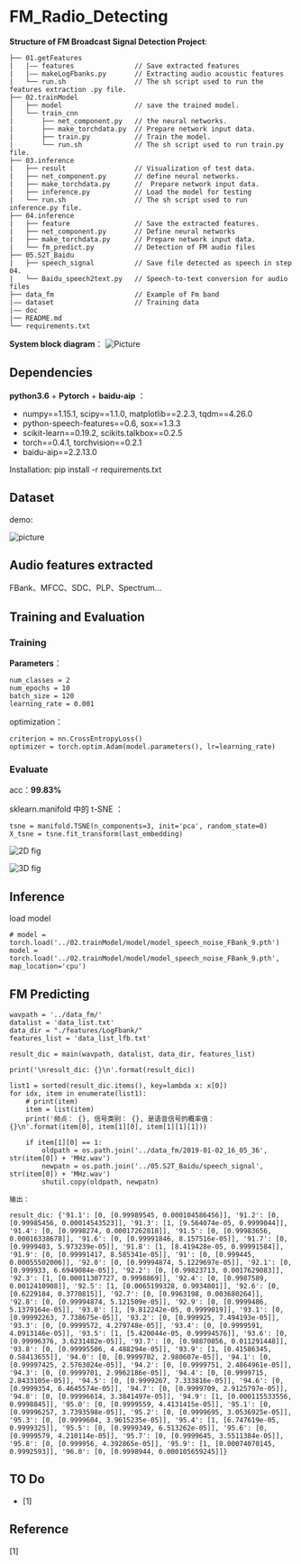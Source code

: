 # FM_Radio_Detecting

**Structure of FM Broadcast Signal Detection Project**:

    ├── 01.getFeatures
    |   |—— features               // Save extracted features
    |   |—— makeLogFbanks.py       // Extracting audio acoustic features
    |   └── run.sh                 // The sh script used to run the features extraction .py file.
    ├── 02.trainModel         
    │   ├── model                  // save the trained model. 
    │   └── train_cnn     
    |       ├── net_component.py   // the neural networks.
    |       ├── make_torchdata.py  // Prepare network input data.
    |       ├── train.py           // Train the model. 
    |       └── run.sh             // The sh script used to run train.py file.  
    ├── 03.inference 
    |   ├── result                 // Visualization of test data.   
    |   ├── net_component.py       // define neural networks.
    |   ├── make_torchdata.py      //  Prepare network input data.
    |   ├── inference.py           // Load the model for testing
    |   └── run.sh                 // The sh script used to run inference.py file.
    ├── 04.inference 
    |   ├── feature                // Save the extracted features. 
    |   ├── net_component.py       // Define neural networks
    |   ├── make_torchdata.py      // Prepare network input data. 
    |   └── fm_predict.py          // Detection of FM audio files
    ├── 05.S2T_Baidu 
    |   ├── speech_signal          // Save file detected as speech in step 04. 
    |   └── Baidu_speech2text.py   // Speech-to-text conversion for audio files
    ├── data_fm                    // Example of Fm band
    |—— dataset                    // Training data
    |—— doc                        
    |── README.md
    └── requirements.txt             
  
**System block diagram**：
![Picture](./docs/1.png)

## Dependencies

**python3.6** + **Pytorch** + **baidu-aip** ：

* numpy==1.15.1, scipy==1.1.0, matplotlib==2.2.3, tqdm==4.26.0
* python-speech-features==0.6, sox==1.3.3
* scikit-learn==0.19.2, scikits.talkbox==0.2.5 
* torch==0.4.1, torchvision==0.2.1
* baidu-aip==2.2.13.0

Installation: pip install -r requirements.txt

## Dataset

demo:

![picture](./docs/2.png)

## Audio features extracted
FBank、MFCC、SDC、PLP、Spectrum...

## Training and Evaluation

### Training

**Parameters**：

    num_classes = 2
    num_epochs = 10
    batch_size = 120
    learning_rate = 0.001
        
optimization：

    criterion = nn.CrossEntropyLoss()
    optimizer = torch.optim.Adam(model.parameters(), lr=learning_rate)

### Evaluate
acc：**99.83%** 

sklearn.manifold 中的 t-SNE ：

    tsne = manifold.TSNE(n_components=3, init='pca', random_state=0)
    X_tsne = tsne.fit_transform(last_embedding)

![2D fig](./docs/3.gif)

![3D fig](./docs/4.gif)


## Inference
load model

    # model = torch.load('../02.trainModel/model/model_speech_noise_FBank_9.pth')
    model = torch.load('../02.trainModel/model/model_speech_noise_FBank_9.pth', map_location='cpu')

## FM Predicting

    wavpath = '../data_fm/'
    datalist = 'data_list.txt'
    data_dir = "./features/LogFbank/"
    features_list = 'data_list_lfb.txt'

    result_dic = main(wavpath, datalist, data_dir, features_list)

    print('\nresult_dic: {}\n'.format(result_dic))

    list1 = sorted(result_dic.items(), key=lambda x: x[0])
    for idx, item in enumerate(list1):
        # print(item)
        item = list(item)
        print('频点： {}, 信号类别： {}, 是语音信号的概率值： {}\n'.format(item[0], item[1][0], item[1][1][1]))

        if item[1][0] == 1:
            oldpath = os.path.join('../data_fm/2019-01-02_16_05_36', str(item[0]) + 'MHz.wav')
            newpatn = os.path.join('../05.S2T_Baidu/speech_signal', str(item[0]) + 'MHz.wav')
            shutil.copy(oldpath, newpatn)
    
    输出：
         
    result_dic: {'91.1': [0, [0.99989545, 0.000104586456]], '91.2': [0, [0.99985456, 0.00014543523]], '91.3': [1, [9.564074e-05, 0.9999044]], '91.4': [0, [0.9998274, 0.00017262818]], '91.5': [0, [0.99983656, 0.00016338678]], '91.6': [0, [0.99991846, 8.157516e-05]], '91.7': [0, [0.9999403, 5.973239e-05]], '91.8': [1, [8.419428e-05, 0.99991584]], '91.9': [0, [0.99991417, 8.585341e-05]], '91': [0, [0.999445, 0.00055502006]], '92.0': [0, [0.99994874, 5.1229697e-05]], '92.1': [0, [0.999933, 6.6949084e-05]], '92.2': [0, [0.99823713, 0.0017629083]], '92.3': [1, [0.00011307727, 0.9998869]], '92.4': [0, [0.9987589, 0.0012410908]], '92.5': [1, [0.0065199328, 0.9934801]], '92.6': [0, [0.6229184, 0.3770815]], '92.7': [0, [0.9963198, 0.003680264]], '92.8': [0, [0.99994874, 5.121509e-05]], '92.9': [0, [0.9999486, 5.1379164e-05]], '93.0': [1, [9.812242e-05, 0.9999019]], '93.1': [0, [0.99992263, 7.738675e-05]], '93.2': [0, [0.999925, 7.494193e-05]], '93.3': [0, [0.9999572, 4.279748e-05]], '93.4': [0, [0.9999591, 4.0913146e-05]], '93.5': [1, [5.420044e-05, 0.99994576]], '93.6': [0, [0.99996376, 3.6231482e-05]], '93.7': [0, [0.98870856, 0.011291448]], '93.8': [0, [0.99995506, 4.488294e-05]], '93.9': [1, [0.41586345, 0.58413655]], '94.0': [0, [0.9999702, 2.980607e-05]], '94.1': [0, [0.99997425, 2.5763024e-05]], '94.2': [0, [0.9999751, 2.4864961e-05]], '94.3': [0, [0.9999701, 2.9962186e-05]], '94.4': [0, [0.9999715, 2.8433105e-05]], '94.5': [0, [0.9999267, 7.333816e-05]], '94.6': [0, [0.9999354, 6.4645574e-05]], '94.7': [0, [0.9999709, 2.9125797e-05]], '94.8': [0, [0.99996614, 3.3841497e-05]], '94.9': [1, [0.000115533556, 0.9998845]], '95.0': [0, [0.9999559, 4.4131415e-05]], '95.1': [0, [0.99996257, 3.7393598e-05]], '95.2': [0, [0.9999695, 3.0536925e-05]], '95.3': [0, [0.9999604, 3.9615235e-05]], '95.4': [1, [6.747619e-05, 0.9999325]], '95.5': [0, [0.9999349, 6.513262e-05]], '95.6': [0, [0.9999579, 4.210114e-05]], '95.7': [0, [0.9999645, 3.5511384e-05]], '95.8': [0, [0.999956, 4.392865e-05]], '95.9': [1, [0.00074070145, 0.9992593]], '96.0': [0, [0.9998944, 0.000105659245]]}

## TO Do
- [1]

## Reference
[1]
